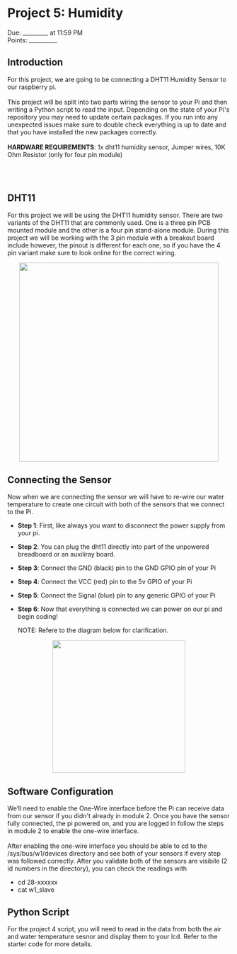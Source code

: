 
# Project 5: Humidity
Due: _________ at 11:59 PM <br>
Points: __________


## Introduction
For this project, we are going to be connecting a DHT11 Humidity Sensor to our raspberry pi.
<br><br>
This project will be split into two parts wiring the sensor to your Pi and then writing a Python script to read the input. Depending on the state of your Pi's repository you may need to update certain packages. If you run into any unexpected issues make sure to double check everything is up to date and that you have installed the new packages correctly.
<br><br>
**HARDWARE REQUIREMENTS**: 1x dht11 humidity sensor, Jumper wires, 10K Ohm Resistor (only for four pin module)

<br><br>
## DHT11
For this project we will be using the DHT11 humidity sensor. There are two variants of the DHT11 that are commonly used. One is a three pin PCB mounted module and the other is a four pin stand-alone module. During this project we will be working with the 3 pin module with a breakout board include however, the pinout is different for each one, so if you have the 4 pin variant make sure to look online for the correct wiring.
<p align="center">
  <img src="https://github.com/brhn-4/INTAG-RasPi-Modules/assets/71796616/de5f19de-5628-4e87-bfa1-9a4e7d7cedee" width="450" />
</p>




## Connecting the Sensor

Now when we are connecting the sensor we will have to re-wire our water temperature to create one circuit with both of the sensors that we connect to the Pi. 


- **Step 1**: First, like always you want to disconnect the power supply from your pi.
- **Step 2**: You can plug the dht11 directly into part of the unpowered breadboard or an auxiliray board.  
- **Step 3**: Connect the GND (black) pin to the GND GPIO pin of your Pi
- **Step 4**: Connect the VCC (red) pin to the 5v GPIO of your Pi
- **Step 5**: Connect the Signal (blue) pin to any generic GPIO of your Pi
- **Step 6**: Now that everything is connected we can power on our pi and begin coding!

  NOTE: Refere to the diagram below for clarification.


<p align="center">
  <img src="https://github.com/brhn-4/INTAG-RasPi-Modules/assets/71796616/c42eaaaa-4ab4-4239-a1c6-69ce54dbcc29" width="300" />
</p>


## Software Configuration

We’ll need to enable the One-Wire interface before the Pi can receive data from our sensor if you didn't already in module 2. Once you have the sensor fully connected, the pi powered on, and you are logged in follow the steps in module 2 to enable the one-wire interface.
<br><br>
After enabling the one-wire interface you should be able to cd to the /sys/bus/w1/devices directory and see both of your sensors if every step was followed correctly. After you validate both of the sensors are visibile (2 id numbers in the directory), you can check the readings with  
 - cd 28-xxxxxx
 - cat w1_slave


## Python Script
For the project 4 script, you will need to read in the data from both the air and water temperature sesnor and display them to your lcd. Refer to the starter code for more details.
























